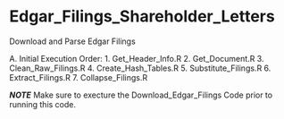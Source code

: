 Edgar_Filings_Shareholder_Letters
=================================

Download and Parse Edgar Filings

A.  Initial Execution Order:
      1. Get_Header_Info.R
      2. Get_Document.R
      3. Clean_Raw_Filings.R
      4. Create_Hash_Tables.R
      5. Substitute_Filings.R
      6. Extract_Filings.R
      7. Collapse_Filings.R
      
      
      
***NOTE*** 
Make sure to execture the Download_Edgar_Filings Code prior to running this code.

